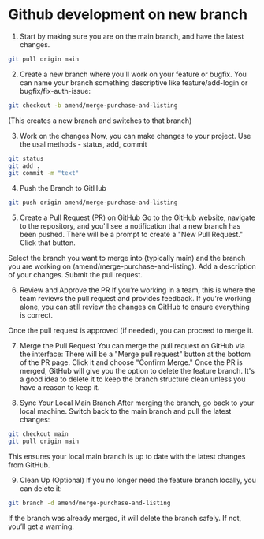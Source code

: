 # Github development on new branch

1. Start by making sure you are on the main branch, and have the latest changes.

```bash
git pull origin main
```

2. Create a new branch where you'll work on your feature or bugfix. You can name your branch something descriptive like feature/add-login or bugfix/fix-auth-issue:

```bash
git checkout -b amend/merge-purchase-and-listing
```

(This creates a new branch and switches to that branch)

3. Work on the changes
   Now, you can make changes to your project. Use the usal methods - status, add, commit

```bash
git status
git add .
git commit -m "text"
```

4. Push the Branch to GitHub

```bash
git push origin amend/merge-purchase-and-listing
```

5. Create a Pull Request (PR) on GitHub
   Go to the GitHub website, navigate to the repository, and you'll see a notification that a new branch has been pushed. There will be a prompt to create a "New Pull Request." Click that button.

Select the branch you want to merge into (typically main) and the branch you are working on (amend/merge-purchase-and-listing).
Add a description of your changes.
Submit the pull request.

6. Review and Approve the PR
   If you’re working in a team, this is where the team reviews the pull request and provides feedback. If you’re working alone, you can still review the changes on GitHub to ensure everything is correct.

Once the pull request is approved (if needed), you can proceed to merge it.

7. Merge the Pull Request
   You can merge the pull request on GitHub via the interface:
   There will be a "Merge pull request" button at the bottom of the PR page.
   Click it and choose "Confirm Merge."
   Once the PR is merged, GitHub will give you the option to delete the feature branch. It's a good idea to delete it to keep the branch structure clean unless you have a reason to keep it.

8. Sync Your Local Main Branch
   After merging the branch, go back to your local machine. Switch back to the main branch and pull the latest changes:

```bash
git checkout main
git pull origin main
```

This ensures your local main branch is up to date with the latest changes from GitHub.

9. Clean Up (Optional)
   If you no longer need the feature branch locally, you can delete it:

```bash
git branch -d amend/merge-purchase-and-listing
```

If the branch was already merged, it will delete the branch safely. If not, you’ll get a warning.
